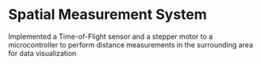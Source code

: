 # Spatial Measurement System
Implemented a Time-of-Flight sensor and a stepper motor to a microcontroller to perform distance measurements in the surrounding area for data visualization


